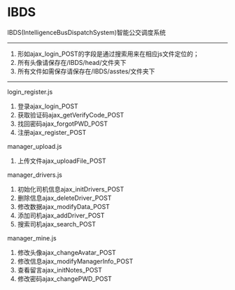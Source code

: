 # IBDS
IBDS(IntelligenceBusDispatchSystem)智能公交调度系统

*****************************
1. 形如ajax_login_POST的字段是通过搜索用来在相应js文件定位的；
2. 所有头像请保存在/IBDS/head/文件夹下
3. 所有文件如需保存请保存在/IBDS/asstes/文件夹下
-----------------------------

login_register.js
1. 登录ajax_login_POST
2. 获取验证码ajax_getVerifyCode_POST
3. 找回密码ajax_forgotPWD_POST
4. 注册ajax_register_POST

manager_upload.js
1. 上传文件ajax_uploadFile_POST

manager_drivers.js
1. 初始化司机信息ajax_initDrivers_POST
2. 删除信息ajax_deleteDriver_POST
3. 修改数据ajax_modifyData_POST
4. 添加司机ajax_addDriver_POST
5. 搜索司机ajax_search_POST

manager_mine.js
1. 修改头像ajax_changeAvatar_POST
2. 修改信息ajax_modifyManagerInfo_POST
3. 查看留言ajax_initNotes_POST
4. 修改密码ajax_changePWD_POST
